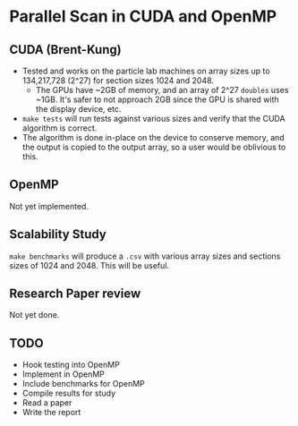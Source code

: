 # Parallel Scan in CUDA and OpenMP
## CUDA (Brent-Kung)
- Tested and works on the particle lab machines on array sizes up to 134,217,728 (2^27) for section sizes 1024 and 2048.
  - The GPUs have ~2GB of memory, and an array of 2^27 `doubles` uses ~1GB. It's safer to not approach 2GB since the GPU is shared with the display device, etc.
- `make tests` will run tests against various sizes and verify that the CUDA algorithm is correct.
- The algorithm is done in-place on the device to conserve memory, and the output is copied to the output array, so a user would be oblivious to this.
  
## OpenMP
Not yet implemented.

## Scalability Study
`make benchmarks` will produce a `.csv` with various array sizes and sections sizes of 1024 and 2048. This will be useful.

## Research Paper review
Not yet done.

## TODO
- Hook testing into OpenMP
- Implement in OpenMP
- Include benchmarks for OpenMP
- Compile results for study
- Read a paper
- Write the report

